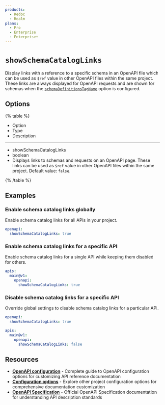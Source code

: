 ```yaml
---
products:
  - Redoc
  - Realm
plans:
  - Pro
  - Enterprise
  - Enterprise+
---
```


# `showSchemaCatalogLinks`

Display links with a reference to a specific schema in an OpenAPI file which can be used as `$ref` value in other OpenAPI files within the same project.
These links are always displayed for OpenAPI requests and are shown for schemas when the [`schemaDefinitionsTagName`](./schema-definitions-tag-name.md) option is configured.

## Options

{% table %}

- Option
- Type
- Description

---

- showSchemaCatalogLinks
- boolean
- Displays links to schemas and requests on an OpenAPI page.
  These links can be used as `$ref` value in other OpenAPI files within the same project.
  Default value: `false`.

{% /table %}

## Examples

### Enable schema catalog links globally

Enable schema catalog links for all APIs in your project.

```yaml {% title="redocly.yaml" %}
openapi:
  showSchemaCatalogLinks: true
```

### Enable schema catalog links for a specific API

Enable schema catalog links for a single API while keeping them disabled for others.

```yaml {% title="redocly.yaml" %}
apis:
  main@v1:
    openapi:
      showSchemaCatalogLinks: true
```

### Disable schema catalog links for a specific API

Override global settings to disable schema catalog links for a particular API.

```yaml {% title="redocly.yaml" %}
openapi:
  showSchemaCatalogLinks: true

apis:
  main@v1:
    openapi:
      showSchemaCatalogLinks: false
```

## Resources

- **[OpenAPI configuration](./index.md)** - Complete guide to OpenAPI configuration options for customizing API reference documentation
- **[Configuration options](../index.md)** - Explore other project configuration options for comprehensive documentation customization
- **[OpenAPI Specification](https://spec.openapis.org/oas/latest.html)** - Official OpenAPI Specification documentation for understanding API description standards
